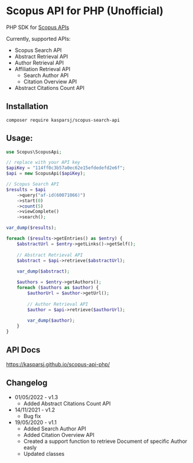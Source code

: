 # Scopus API for PHP (Unofficial)

PHP SDK for [Scopus APIs](https://dev.elsevier.com/scopus.html)

Currently, supported APIs:
- Scopus Search API
- Abstract Retrieval API
- Author Retrieval API
- Affiliation Retrieval API
    - Search Author API
    - Citation Overview API
- Abstract Citations Count API

## Installation

`composer require kasparsj/scopus-search-api` 

## Usage:

```php
use Scopus\ScopusApi;

// replace with your API key
$apiKey = "114ff0c3b57a0ec62e15efdedefd2e6f";
$api = new ScopusApi($apiKey);

// Scopus Search API
$results = $api
    ->query("af-id(60071066)")
    ->start(0)
    ->count(5)
    ->viewComplete()
    ->search();

var_dump($results);

foreach ($results->getEntries() as $entry) {
    $abstractUrl = $entry->getLinks()->getSelf();
    
    // Abstract Retrieval API
    $abstract = $api->retrieve($abstractUrl);
    
    var_dump($abstract);

    $authors = $entry->getAuthors();
    foreach ($authors as $author) {
        $authorUrl = $author->getUrl();
        
        // Author Retrieval API
        $author = $api->retrieve($authorUrl);
        
        var_dump($author);
    }
}
```

## API Docs

https://kasparsj.github.io/scopus-api-php/

## Changelog
- 01/05/2022 - v1.3
  * Added Abstract Citations Count API
- 14/11/2021 - v1.2
  *  Bug fix
- 19/05/2020 - v1.1
  * Added Search Author API
  * Added Citation Overview API
  * Created a support function to retrieve Document of specific Author easly
  * Updated classes
